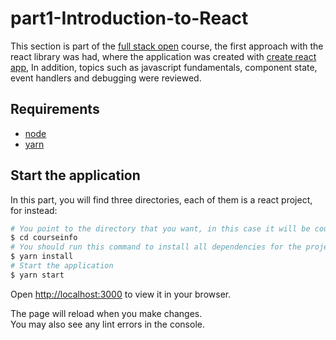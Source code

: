 # part1-Introduction-to-React

This section is part of the [full stack open](https://fullstackopen.com/en/#course-contents) course, the first approach with the react library was had, where the application was created with [create react app](https://create-react-app.dev/), In addition, topics such as javascript fundamentals, component state, event handlers and debugging were reviewed.

## Requirements

- [node](https://nodejs.org/en/download/)
- [yarn](https://classic.yarnpkg.com/en/docs/install#mac-stable)

## Start the application

In this part, you will find three directories, each of them is a react project, for instead:

```bash
# You point to the directory that you want, in this case it will be courseinfo
$ cd courseinfo
# You should run this command to install all dependencies for the project
$ yarn install
# Start the application
$ yarn start
```

Open [http://localhost:3000](http://localhost:3000) to view it in your browser.

The page will reload when you make changes.\
You may also see any lint errors in the console.
